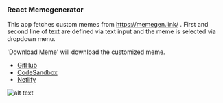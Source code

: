 ### React Memegenerator

This app fetches custom memes from https://memegen.link/ .
First and second line of text are defined via text input and the meme is selected via dropdown menu.

'Download Meme' will download the customized meme.

- [GitHub](https://thorinaboenke/reactmemegenerator)
- [CodeSandbox](https://codesandbox.io/s/reactmemegenerator-qlgkr)
- [Netlify](https://awesome-haibt-8a0940.netlify.app/)

![alt text](https://github.com/thorinaboenke/reactmemegenerator/blob/master/public/Memegenerator.png)
